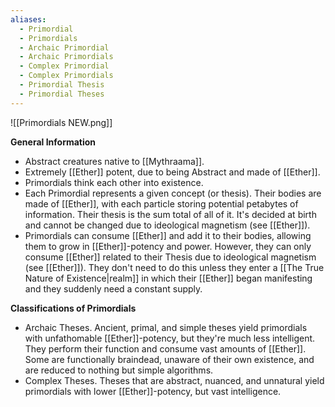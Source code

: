 ```yaml
---
aliases:
  - Primordial
  - Primordials
  - Archaic Primordial
  - Archaic Primordials
  - Complex Primordial
  - Complex Primordials
  - Primordial Thesis
  - Primordial Theses
---
```

![[Primordials NEW.png]]

**General Information**
- Abstract creatures native to [[Mythraama]].
- Extremely [[Ether]] potent, due to being Abstract and made of [[Ether]]. 
- Primordials think each other into existence.
- Each Primordial represents a given concept (or thesis). Their bodies are made of [[Ether]], with each particle storing potential petabytes of information. Their thesis is the sum total of all of it. It's decided at birth and cannot be changed due to ideological magnetism (see [[Ether]]). 
- Primordials can consume [[Ether]] and add it to their bodies, allowing them to grow in [[Ether]]-potency and power. However, they can only consume [[Ether]] related to their Thesis due to ideological magnetism (see [[Ether]]). They don't need to do this unless they enter a [[The True Nature of Existence|realm]] in which their [[Ether]] began manifesting and they suddenly need a constant supply. 

**Classifications of Primordials**
- Archaic Theses. Ancient, primal, and simple theses yield primordials with unfathomable [[Ether]]-potency, but they're much less intelligent. They perform their function and consume vast amounts of [[Ether]]. Some are functionally braindead, unaware of their own existence, and are reduced to nothing but simple algorithms.  
- Complex Theses. Theses that are abstract, nuanced, and unnatural yield primordials with lower [[Ether]]-potency, but vast intelligence.